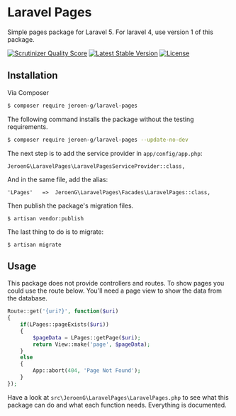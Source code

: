 Laravel Pages
=====================

Simple pages package for Laravel 5. For laravel 4, use version 1 of this package.

[![Scrutinizer Quality Score](https://scrutinizer-ci.com/g/Jeroen-G/laravel-pages/badges/quality-score.png?s=a0e8e2ce3e6f07bb1171e5257b3224a60427bb3c)](https://scrutinizer-ci.com/g/Jeroen-G/laravel-pages/)
[![Latest Stable Version](https://img.shields.io/github/release/jeroen-g/activity-logger.svg?style=flat)](https://github.com/jeroen-g/laravel-pages/releases)
[![License](https://img.shields.io/badge/License-EUPL--1.1-blue.svg?style=flat)](license.md)

## Installation

Via Composer
``` bash
$ composer require jeroen-g/laravel-pages
```

The following command installs the package without the testing requirements.
``` bash
$ composer require jeroen-g/laravel-pages --update-no-dev
```

The next step is to add the service provider in `app/config/app.php`:

    JeroenG\LaravelPages\LaravelPagesServiceProvider::class,

And in the same file, add the alias:

	'LPages'   =>  JeroenG\LaravelPages\Facades\LaravelPages::class,


Then publish the package's migration files.

    $ artisan vendor:publish

The last thing to do is to migrate:

    $ artisan migrate

## Usage
This package does not provide controllers and routes. To show pages you could use the route below. You'll need a page view to show the data from the database.
```php
Route::get('{uri?}', function($uri)
{
	if(LPages::pageExists($uri))
	{
		$pageData = LPages::getPage($uri);
		return View::make('page', $pageData);
	}
	else
	{
		App::abort(404, 'Page Not Found');
	}
});
```
Have a look at `src\JeroenG\LaravelPages\LaravelPages.php` to see what this package can do and what each function needs. Everything is documented.